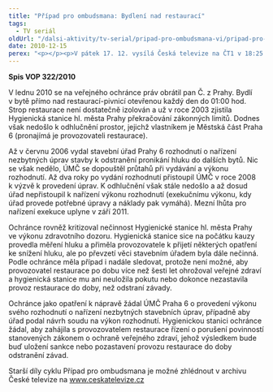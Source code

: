 ```yaml
---
title: "Případ pro ombudsmana: Bydlení nad restaurací"
tags:
  - TV seriál
oldUrl: "/dalsi-aktivity/tv-serial/pripad-pro-ombudsmana-vi/pripad-pro-ombudsmana-bydleni-nad-restauraci-1/"
date: 2010-12-15
perex: "<p></p><p>V pátek 17. 12. vysílá Česká televize na ČT1 v 18:25 poslední díl šestého cyklu pořadu Případ pro ombudsmana (repríze v pondělí 20. 12. ve 12:25 na ČT2). Díl nazvaný Bydlení nad restaurací vypráví o problému obtěžování nadměrným hlukem z restaurace a o průtazích při provedení nezbytných stavebních úprav k jeho odstranění. </p>"
---
```


<!-- imported from the old website -->

<p><strong>Spis VOP 322/2010</strong></p><p>V lednu 2010 se na veřejného ochránce práv obrátil pan Č. z Prahy. Bydlí v bytě přímo nad restaurací-pivnicí otevřenou každý den do 01:00 hod. Strop restaurace není dostatečně izolován a už v roce 2003 zjistila Hygienická stanice hl. města Prahy překračování zákonných limitů. Dodnes však nedošlo k odhlučnění prostor, jejichž vlastníkem je Městská část Praha 6 (pronajímá je provozovateli restaurace). </p><p>Až v červnu 2006 vydal stavební úřad Prahy 6 rozhodnutí o nařízení nezbytných úprav stavby k odstranění pronikání hluku do dalších bytů. Nic se však nedělo, ÚMČ se dopouštěl průtahů při vydávání a výkonu rozhodnutí. Až dva roky po vydání rozhodnutí přistoupil ÚMČ v roce 2008 k výzvě k provedení úprav. K odhlučnění však stále nedošlo a až dosud úřad nepřistoupil k nařízení výkonu rozhodnutí (exekučnímu výkonu, kdy úřad provede potřebné úpravy a náklady pak vymáhá). Mezní lhůta pro nařízení exekuce uplyne v září 2011.</p><p>Ochránce rovněž kritizoval nečinnost Hygienické stanice hl. města Prahy ve výkonu zdravotního dozoru. Hygienická stanice sice na počátku kauzy provedla měření hluku a přiměla provozovatele k přijetí některých opatření ke snížení hluku, ale po převzetí věci stavebním úřadem byla dále nečinná. Podle ochránce měla případ i nadále sledovat, protože není možné, aby provozovatel restaurace po dobu více než šesti let ohrožoval veřejné zdraví a hygienická stanice mu ani neuložila pokutu nebo dokonce nezastavila provoz restaurace do doby, než odstraní závady.</p><p>Ochránce jako opatření k nápravě žádal ÚMČ Praha 6 o provedení výkonu svého rozhodnutí o nařízení nezbytných stavebních úprav, případně aby úřad podal návrh soudu na výkon rozhodnutí. Hygienickou stanici ochránce žádal, aby zahájila s provozovatelem restaurace řízení o porušení povinností stanovených zákonem o ochraně veřejného zdraví, jehož výsledkem bude buď uložení sankce nebo pozastavení provozu restaurace do doby odstranění závad.</p><p></p><p></p><p>Starší díly cyklu Případ pro ombudsmana je možné zhlédnout v archivu České televize na <a title="Otevření do nového okna" href="http://www.ceskatelevize.cz/" target="_blank">www.ceskatelevize.cz</a> <img alt="" src="https://www.ochrance.cz/typo3/ext/od_linkdesc/icons/external.gif" class="od_linkdesc_icon_external" /> </p>
